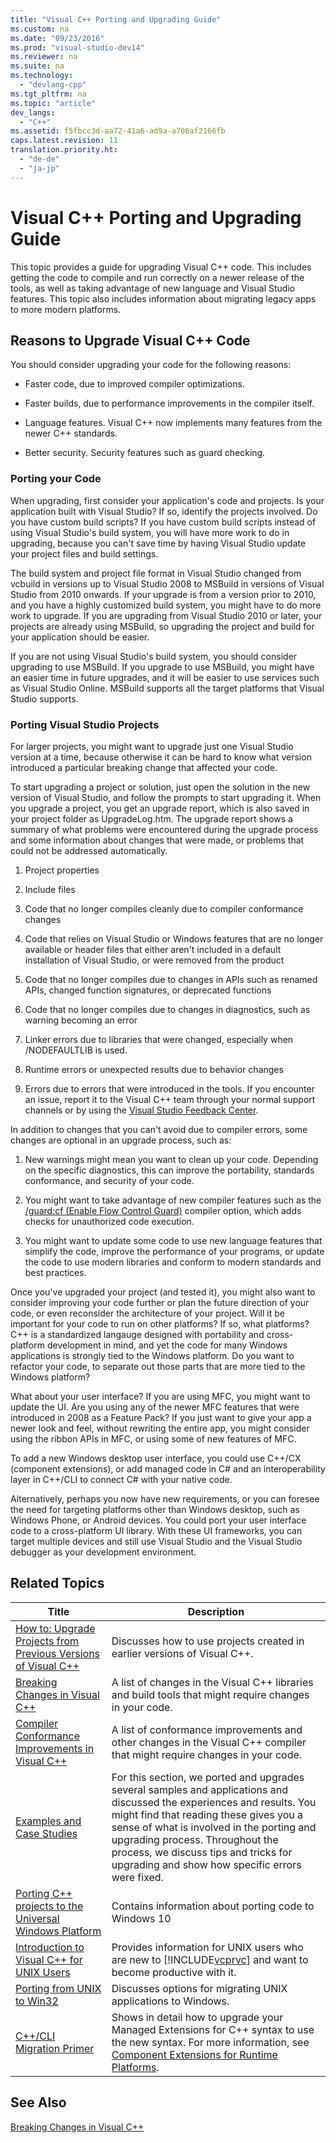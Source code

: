 ```yaml
---
title: "Visual C++ Porting and Upgrading Guide"
ms.custom: na
ms.date: "09/23/2016"
ms.prod: "visual-studio-dev14"
ms.reviewer: na
ms.suite: na
ms.technology: 
  - "devlang-cpp"
ms.tgt_pltfrm: na
ms.topic: "article"
dev_langs: 
  - "C++"
ms.assetid: f5fbcc3d-aa72-41a6-ad9a-a706af2166fb
caps.latest.revision: 11
translation.priority.ht: 
  - "de-de"
  - "ja-jp"
---
```

# Visual C++ Porting and Upgrading Guide
This topic provides a guide for upgrading Visual C++ code. This includes getting the code to compile and run correctly on a newer release of the tools, as well as taking advantage of new language and Visual Studio features. This topic also includes information about migrating legacy apps to more modern platforms.  
  
## Reasons to Upgrade Visual C++ Code  
 You should consider upgrading your code for the following reasons:  
  
-   Faster code, due to improved compiler optimizations.  
  
-   Faster builds, due to performance improvements in the compiler itself.  
  
-   Language features. Visual C++ now implements many features from the newer C++ standards.  
  
-   Better security. Security features such as guard checking.  
  
### Porting your Code  
 When upgrading, first consider your application's code and projects. Is your application built with Visual Studio?  If so, identify the projects involved.  Do you have custom build scripts?  If you have custom build scripts instead of using Visual Studio's build system, you will have more work to do in upgrading, because you can't save time by having Visual Studio update your project files and build settings.  
  
 The build system and project file format in Visual Studio changed from vcbuild in versions up to Visual Studio 2008 to MSBuild in versions of Visual Studio from 2010 onwards. If your upgrade is from a version prior to 2010, and you have a highly customized build system, you might have to do more work to upgrade.  If you are upgrading from Visual Studio 2010 or later, your projects are already using MSBuild, so upgrading the project and build for your application should be easier.  
  
 If you are not using Visual Studio's build system, you should consider upgrading to use MSBuild. If you upgrade to use MSBuild, you might have an easier time in future upgrades, and it will be easier to use services such as Visual Studio Online. MSBuild supports all the target platforms that Visual Studio supports.  
  
### Porting Visual Studio Projects  
 For larger projects, you might want to upgrade just one Visual Studio version at a time, because otherwise it can be hard to know what version introduced a particular breaking change that affected your code.  
  
 To start upgrading a project or solution, just open the solution in the new version of Visual Studio, and follow the prompts to start upgrading it.  When you upgrade a project, you get an upgrade report, which is also saved in your project folder as UpgradeLog.htm. The upgrade report shows a summary of what problems were encountered during the upgrade process and some information about changes that were made, or problems that could not be addressed automatically.  
  
1.  Project properties  
  
2.  Include files  
  
3.  Code that no longer compiles cleanly due to compiler conformance changes  
  
4.  Code that relies on Visual Studio or Windows features that are no longer available or header files that either aren't included in a default installation of Visual Studio, or were removed from the product  
  
5.  Code that no longer compiles due to changes in APIs such as renamed APIs, changed function signatures, or deprecated functions  
  
6.  Code that no longer compiles due to changes in diagnostics, such as warning becoming an error  
  
7.  Linker errors due to libraries that were changed, especially when /NODEFAULTLIB is used.  
  
8.  Runtime errors or unexpected results due to behavior changes  
  
9. Errors due to errors that were introduced in the tools. If you encounter an issue, report it to the Visual C++ team through your normal support channels or by using the [Visual Studio Feedback Center](http://connect.microsoft.com/VisualStudio/Feedback).  
  
 In addition to changes that you can't avoid due to compiler errors, some changes are optional in an upgrade process, such as:  
  
1.  New warnings might mean you want to clean up your code. Depending on the specific diagnostics, this can improve the portability, standards conformance, and security of your code.  
  
2.  You might want to take advantage of new compiler features such as the [/guard:cf (Enable Flow Control Guard)](../VS_csharp/-guard--enable-control-flow-guard-.md) compiler option, which adds checks for unauthorized code execution.  
  
3.  You might want to update some code to use new language features that simplify the code, improve the performance of your programs, or update the code to use modern libraries and conform to modern standards and best practices.  
  
 Once you've upgraded your project (and tested it), you might also want to consider improving your code further or plan the future direction of your code, or even reconsider the architecture of your project. Will it be important for your code to run on other platforms?  If so, what platforms?  C++ is a standardized langauge designed with portability and cross-platform development in mind, and yet the code for many Windows applications is strongly tied to the Windows platform. Do you want to refactor your code, to separate out those parts that are more tied to the Windows platform?  
  
 What about your user interface?  If you are using MFC, you might want to update the UI.  Are you using any of the newer MFC features that were introduced in 2008 as a Feature Pack?  If you just want to give your app a newer look and feel, without rewriting the entire app, you might consider using the ribbon APIs in MFC, or using some of new features of MFC.  
  
 To add a new Windows desktop user interface, you could use C++/CX (component extensions), or add managed code in C# and an interoperability layer in C++/CLI to connect C# with your native code.  
  
 Alternatively, perhaps you now have new requirements, or you can foresee the need for targeting platforms other than Windows desktop, such as Windows Phone, or Android devices. You could port your user interface code to a cross-platform UI library. With these UI frameworks, you can target multiple devices and still use Visual Studio  and the Visual Studio debugger as your development environment.  
  
## Related Topics  
  
|Title|Description|  
|-----------|-----------------|  
|[How to: Upgrade Projects from Previous Versions of Visual C++](../VS_csharp/upgrading-projects-from-earlier-versions-of-visual-c--.md)|Discusses how to use projects created in earlier versions of Visual C++.|  
|[Breaking Changes in Visual C++](../VS_csharp/breaking-changes-in-visual-c---2015.md)|A list of changes in the Visual C++ libraries and build tools that might require changes in your code.|  
|[Compiler Conformance Improvements in Visual C++](../VS_csharp/compiler-conformance-improvements-in-visual-c---2015.md)|A list of conformance improvements and other changes in the Visual C++ compiler that might require changes in your code.|  
|[Examples and Case Studies](../VS_csharp/porting-and-upgrading--examples-and-case-studies.md)|For this section, we ported and upgrades several samples and applications and discussed the experiences and results. You might find that reading these gives you a sense of what is involved in the porting and upgrading process. Throughout the process, we discuss tips and tricks for upgrading and show how specific errors were fixed.|  
|[Porting C++ projects to the Universal Windows Platform](../VS_csharp/porting-to-the-universal-windows-platform--c---.md)|Contains information about porting code to Windows 10|  
|[Introduction to Visual C++ for UNIX Users](../VS_csharp/introduction-to-visual-c---for-unix-users.md)|Provides information for UNIX users who are new to [!INCLUDE[vcprvc](../VS_csharp/includes/vcprvc_md.md)] and want to become productive with it.|  
|[Porting from UNIX to Win32](../VS_csharp/porting-from-unix-to-win32.md)|Discusses options for migrating UNIX applications to Windows.|  
|[C++/CLI Migration Primer](../VS_csharp/c---cli-migration-primer.md)|Shows in detail how to upgrade your Managed Extensions for C++ syntax to use the new syntax. For more information, see [Component Extensions for Runtime Platforms](../VS_csharp/component-extensions-for-runtime-platforms.md).|  
  
## See Also  
 [Breaking Changes in Visual C++](../VS_csharp/breaking-changes-in-visual-c---2015.md)